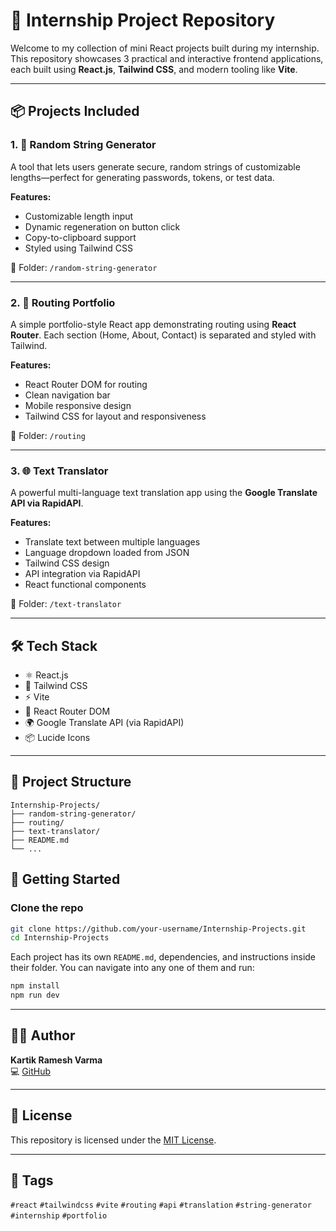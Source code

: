 # 🚀 Internship Project Repository

Welcome to my collection of mini React projects built during my internship. This repository showcases 3 practical and interactive frontend applications, each built using **React.js**, **Tailwind CSS**, and modern tooling like **Vite**.

---

## 📦 Projects Included

### 1. 🔐 Random String Generator

A tool that lets users generate secure, random strings of customizable lengths—perfect for generating passwords, tokens, or test data.

**Features:**
- Customizable length input
- Dynamic regeneration on button click
- Copy-to-clipboard support
- Styled using Tailwind CSS

📁 Folder: `/random-string-generator`

---

### 2. 🧭 Routing Portfolio

A simple portfolio-style React app demonstrating routing using **React Router**. Each section (Home, About, Contact) is separated and styled with Tailwind.

**Features:**
- React Router DOM for routing
- Clean navigation bar
- Mobile responsive design
- Tailwind CSS for layout and responsiveness

📁 Folder: `/routing`

---

### 3. 🌐 Text Translator

A powerful multi-language text translation app using the **Google Translate API via RapidAPI**.

**Features:**
- Translate text between multiple languages
- Language dropdown loaded from JSON
- Tailwind CSS design
- API integration via RapidAPI
- React functional components

📁 Folder: `/text-translator`

---

## 🛠️ Tech Stack

- ⚛️ React.js
- 💨 Tailwind CSS
- ⚡ Vite
- 🔗 React Router DOM
- 🌍 Google Translate API (via RapidAPI)
- 📦 Lucide Icons

---

## 📁 Project Structure

```
Internship-Projects/
├── random-string-generator/
├── routing/
├── text-translator/
├── README.md
└── ...
```


## 🚀 Getting Started

### Clone the repo

```bash
git clone https://github.com/your-username/Internship-Projects.git
cd Internship-Projects
```

Each project has its own `README.md`, dependencies, and instructions inside their folder. You can navigate into any one of them and run:

```bash
npm install
npm run dev
```

---

## 🙋‍♂️ Author

**Kartik Ramesh Varma**  
💻 [GitHub](https://github.com/wizardofcoding1)

---

## 📃 License

This repository is licensed under the [MIT License](./LICENSE).

---

## 🔖 Tags

`#react` `#tailwindcss` `#vite` `#routing` `#api` `#translation` `#string-generator` `#internship` `#portfolio`
